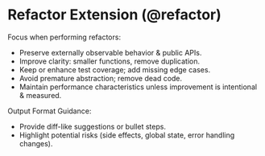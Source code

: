 # Refactor Extension (@refactor)

Focus when performing refactors:
- Preserve externally observable behavior & public APIs.
- Improve clarity: smaller functions, remove duplication.
- Keep or enhance test coverage; add missing edge cases.
- Avoid premature abstraction; remove dead code.
- Maintain performance characteristics unless improvement is intentional & measured.

Output Format Guidance:
- Provide diff-like suggestions or bullet steps.
- Highlight potential risks (side effects, global state, error handling changes).

